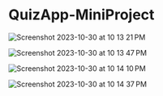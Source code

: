 # QuizApp-MiniProject

![Screenshot 2023-10-30 at 10 13 21 PM](https://github.com/SunilKharsu/QuizApp-MiniProject/assets/112311905/1c29000a-6259-4a3c-9ef6-29a0930c52ca)


![Screenshot 2023-10-30 at 10 13 47 PM](https://github.com/SunilKharsu/QuizApp-MiniProject/assets/112311905/27b73104-0eb4-4f3f-a4c1-a5bfe191a534)


![Screenshot 2023-10-30 at 10 14 10 PM](https://github.com/SunilKharsu/QuizApp-MiniProject/assets/112311905/de482632-37ef-449d-9f61-73384fdf6e88)


![Screenshot 2023-10-30 at 10 14 37 PM](https://github.com/SunilKharsu/QuizApp-MiniProject/assets/112311905/1a8ad127-e60b-4671-a57b-7fdc808001fa)
